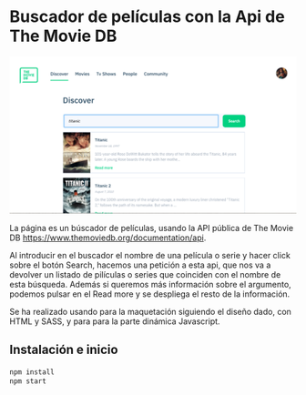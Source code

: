 # Buscador de películas con la Api de The Movie DB

![The Movie DB](/preview.png)

La página es un búscador de películas, usando la API pública de The Movie DB https://www.themoviedb.org/documentation/api. 

Al introducir en el buscador el nombre de una película o serie y hacer click sobre el botón Search, hacemos una petición a esta api, que nos va a devolver un listado de pilículas o series que coinciden con el nombre de esta búsqueda. Además si queremos más información sobre el argumento, podemos pulsar en el Read more y se despliega el resto de la información. 

Se ha realizado  usando para la maquetación siguiendo el diseño dado, con HTML y SASS, y para para la parte dinámica Javascript. 

## Instalación e inicio

```
npm install
npm start
```
